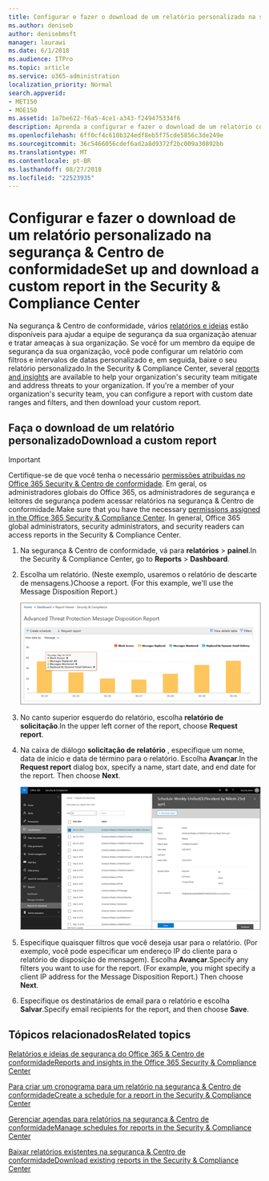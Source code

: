 ```yaml
---
title: Configurar e fazer o download de um relatório personalizado na segurança &amp; Centro de conformidade
ms.author: deniseb
author: denisebmsft
manager: laurawi
ms.date: 6/1/2018
ms.audience: ITPro
ms.topic: article
ms.service: o365-administration
localization_priority: Normal
search.appverid:
- MET150
- MOE150
ms.assetid: 1a7be622-f6a5-4ce1-a343-f249475334f6
description: Aprenda a configurar e fazer o download de um relatório com um intervalo de datas personalizado e os filtros de segurança &amp; Centro de conformidade.
ms.openlocfilehash: 6ff0cf4c610b324edf8eb5f75cde5856c3de249e
ms.sourcegitcommit: 36c5466056cdef6ad2a8d9372f2bc009a30892bb
ms.translationtype: MT
ms.contentlocale: pt-BR
ms.lasthandoff: 08/27/2018
ms.locfileid: "22523935"
---
```

# <a name="set-up-and-download-a-custom-report-in-the-security-amp-compliance-center"></a><span data-ttu-id="04b99-103">Configurar e fazer o download de um relatório personalizado na segurança &amp; Centro de conformidade</span><span class="sxs-lookup"><span data-stu-id="04b99-103">Set up and download a custom report in the Security &amp; Compliance Center</span></span>

<span data-ttu-id="04b99-p101">Na segurança &amp; Centro de conformidade, vários [relatórios e ideias](reports-and-insights-in-security-and-compliance.md) estão disponíveis para ajudar a equipe de segurança da sua organização atenuar e tratar ameaças à sua organização. Se você for um membro da equipe de segurança da sua organização, você pode configurar um relatório com filtros e intervalos de datas personalizado e, em seguida, baixe o seu relatório personalizado.</span><span class="sxs-lookup"><span data-stu-id="04b99-p101">In the Security &amp; Compliance Center, several [reports and insights](reports-and-insights-in-security-and-compliance.md) are available to help your organization's security team mitigate and address threats to your organization. If you're a member of your organization's security team, you can configure a report with custom date ranges and filters, and then download your custom report.</span></span> 
  
## <a name="download-a-custom-report"></a><span data-ttu-id="04b99-106">Faça o download de um relatório personalizado</span><span class="sxs-lookup"><span data-stu-id="04b99-106">Download a custom report</span></span>

> [!IMPORTANT]
> <span data-ttu-id="04b99-p102">Certifique-se de que você tenha o necessário [permissões atribuídas no Office 365 Security &amp; Centro de conformidade](permissions-in-the-security-and-compliance-center.md). Em geral, os administradores globais do Office 365, os administradores de segurança e leitores de segurança podem acessar relatórios na segurança &amp; Centro de conformidade.</span><span class="sxs-lookup"><span data-stu-id="04b99-p102">Make sure that you have the necessary [permissions assigned in the Office 365 Security &amp; Compliance Center](permissions-in-the-security-and-compliance-center.md). In general, Office 365 global administrators, security administrators, and security readers can access reports in the Security &amp; Compliance Center.</span></span> 
  
1. <span data-ttu-id="04b99-109">Na segurança &amp; Centro de conformidade, vá para **relatórios** \> **painel**.</span><span class="sxs-lookup"><span data-stu-id="04b99-109">In the Security &amp; Compliance Center, go to **Reports** \> **Dashboard**.</span></span>
    
2. <span data-ttu-id="04b99-p103">Escolha um relatório. (Neste exemplo, usaremos o relatório de descarte de mensagens.)</span><span class="sxs-lookup"><span data-stu-id="04b99-p103">Choose a report. (For this example, we'll use the Message Disposition Report.)</span></span>
    
    ![Escolha solicitar o relatório para baixar um relatório](media/b566925d-b9d9-453d-9bdd-f2637c7ba140.png)
  
3. <span data-ttu-id="04b99-113">No canto superior esquerdo do relatório, escolha **relatório de solicitação**.</span><span class="sxs-lookup"><span data-stu-id="04b99-113">In the upper left corner of the report, choose **Request report**.</span></span>
    
4. <span data-ttu-id="04b99-p104">Na caixa de diálogo **solicitação de relatório** , especifique um nome, data de início e data de término para o relatório. Escolha **Avançar**.</span><span class="sxs-lookup"><span data-stu-id="04b99-p104">In the **Request report** dialog box, specify a name, start date, and end date for the report. Then choose **Next**.</span></span>
    
    ![Na segurança &amp; Centro de conformidade, escolha relatórios \> relatórios para download](media/65e625f5-c98c-49fc-9c1f-8c80ec8308fd.png)
  
5. <span data-ttu-id="04b99-p105">Especifique quaisquer filtros que você deseja usar para o relatório. (Por exemplo, você pode especificar um endereço IP do cliente para o relatório de disposição de mensagem). Escolha **Avançar**.</span><span class="sxs-lookup"><span data-stu-id="04b99-p105">Specify any filters you want to use for the report. (For example, you might specify a client IP address for the Message Disposition Report.) Then choose **Next**.</span></span>
    
6. <span data-ttu-id="04b99-119">Especifique os destinatários de email para o relatório e escolha **Salvar**.</span><span class="sxs-lookup"><span data-stu-id="04b99-119">Specify email recipients for the report, and then choose **Save**.</span></span>
    
## <a name="related-topics"></a><span data-ttu-id="04b99-120">Tópicos relacionados</span><span class="sxs-lookup"><span data-stu-id="04b99-120">Related topics</span></span>

[<span data-ttu-id="04b99-121">Relatórios e ideias de segurança do Office 365 &amp; Centro de conformidade</span><span class="sxs-lookup"><span data-stu-id="04b99-121">Reports and insights in the Office 365 Security &amp; Compliance Center</span></span>](reports-and-insights-in-security-and-compliance.md)
  
[<span data-ttu-id="04b99-122">Para criar um cronograma para um relatório na segurança &amp; Centro de conformidade</span><span class="sxs-lookup"><span data-stu-id="04b99-122">Create a schedule for a report in the Security &amp; Compliance Center</span></span>](create-a-schedule-for-a-report.md)
  
[<span data-ttu-id="04b99-123">Gerenciar agendas para relatórios na segurança &amp; Centro de conformidade</span><span class="sxs-lookup"><span data-stu-id="04b99-123">Manage schedules for reports in the Security &amp; Compliance Center</span></span>](manage-schedules-for-multiple-reports.md)
  
[<span data-ttu-id="04b99-124">Baixar relatórios existentes na segurança &amp; Centro de conformidade</span><span class="sxs-lookup"><span data-stu-id="04b99-124">Download existing reports in the Security &amp; Compliance Center</span></span>](download-existing-reports.md)
  

